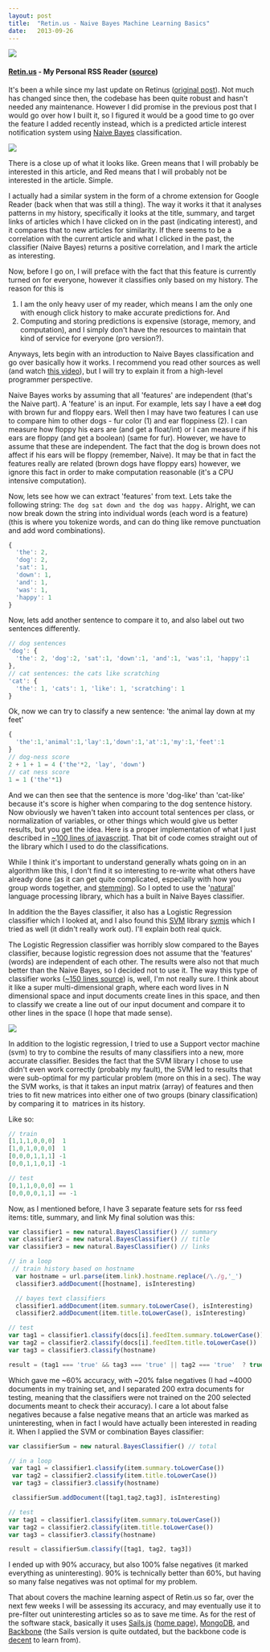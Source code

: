 ```yaml
---
layout: post
title:  "Retin.us - Naive Bayes Machine Learning Basics"
date:   2013-09-26
---
```


[![](http://4.bp.blogspot.com/-HP1Cp_VMDKk/UjZwt6ifsLI/AAAAAAAAAo4/y0MGhH24gVw/s640/Selection_031.png)](http://retin.us/)

#### [Retin.us](http://retin.us/)&nbsp;- My&nbsp;Personal&nbsp;RSS Reader ([source](https://github.com/Zolmeister/Retinus))

It's been a while since my last update on Retinus ([original post](http://www.zolmeister.com/2013/06/retinus-new-way-to-consume-rss.html)). Not much has changed since then, the codebase has been quite robust and hasn't needed any maintenance. However I did promise in the previous post that I would go over how I built it, so I figured it would be a good time to go over the feature I added recently instead, which is a predicted article interest notification system using [Naive Bayes](http://en.wikipedia.org/wiki/Naive_Bayes_classifier) classification.

[![](http://1.bp.blogspot.com/-41F1eF5QBbI/UjZ1jlJNB5I/AAAAAAAAApI/Q1jKzdUoIgE/s1600/retinus_ml1.png)](http://1.bp.blogspot.com/-41F1eF5QBbI/UjZ1jlJNB5I/AAAAAAAAApI/Q1jKzdUoIgE/s1600/retinus_ml1.png)

There is a close up of what it looks like.
Green means that I will probably be interested in this article,
and Red means that I will probably not be interested in the article. Simple.

I actually had a similar system in the form of a chrome extension for Google Reader (back when that was still a thing). The way it works it that it analyses patterns in my history, specifically it looks at the title, summary, and target links of articles which I have clicked on in the past (indicating interest), and it compares that to new articles for similarity. If there seems to be a correlation with the current article and what I clicked in the past, the classifier (Naive Bayes) returns a positive correlation, and I mark the article as interesting.

Now, before I go on, I will preface with the fact that this feature is currently turned on for everyone, however it classifies only based on my history. The reason for this is

1.  I am the only heavy user of my reader, which means I am the only one with enough click history to make accurate predictions for. And
2.  Computing and storing predictions is expensive (storage, memory, and computation), and I simply don't have the resources to maintain that kind of service for everyone (pro version?).

Anyways, lets begin with an introduction to Naive Bayes classification and go over basically how it works. I recommend you read other sources as well (and watch [this video](https://www.youtube.com/watch?v=8yvBqhm92xA)), but I will try to explain it from a high-level programmer perspective.

Naive Bayes works by assuming that all 'features' are independent (that's the Naive part). A 'feature' is an input. For example, lets say I have a <del>cat</del> dog with brown fur and floppy ears. Well then I may have two features I can use to compare him to other dogs - fur color (1) and ear floppiness (2). I can measure how floppy his ears are (and get a float/int) or I can measure if his ears are floppy (and get a boolean) (same for fur). However, we have to assume that these are independent. The fact that the dog is brown does not affect if his ears will be floppy (remember, Naive). It may be that in fact the features really are related (brown dogs have floppy ears) however, we ignore this fact in order to make computation reasonable (it's a CPU intensive computation).

Now, lets see how we can extract 'features' from text. Lets take the following string: `The dog sat down and the dog was happy.` Alright, we can now break down the string into individual words (each word is a feature) (this is where you tokenize words, and can do thing like remove punctuation and add word combinations).

```js
{
  'the': 2,
  'dog': 2,
  'sat': 1,
  'down': 1,
  'and': 1,
  'was': 1,
  'happy': 1
}
```
Now, lets add another sentence to compare it to, and also label out two sentences differently.

```js
// dog sentences
'dog': {
  'the': 2, 'dog':2, 'sat':1, 'down':1, 'and':1, 'was':1, 'happy':1
},
// cat sentences: the cats like scratching
'cat': {
  'the': 1, 'cats': 1, 'like': 1, 'scratching': 1
}
```
Ok, now we can try to classify a new sentence: 'the animal lay down at my feet'

```js
{
  'the':1,'animal':1,'lay':1,'down':1,'at':1,'my':1,'feet':1
}
// dog-ness score
2 + 1 + 1 = 4 ('the'*2, 'lay', 'down')
// cat ness score
1 = 1 ('the'*1)
```

And we can then see that the sentence is more 'dog-like' than 'cat-like' because it's score is higher when comparing to the dog sentence history. Now obviously we haven't taken into account total sentences per class, or normalization of variables, or other things which would give us better results, but you get the idea. Here is a proper implementation of what I just described in [~100 lines of javascript](https://github.com/NaturalNode/apparatus/blob/master/lib/apparatus/classifier/bayes_classifier.js). That bit of code comes straight out of the library which I used to do the classifications.

While I think it's important to understand generally whats going on in an algorithm like this, I don't find it so interesting to re-write what others have already done (as it can get quite complicated, especially with how you group words together, and [stemming](http://en.wikipedia.org/wiki/Stemming)). So I opted to use the '[natural](https://github.com/NaturalNode/natural)' language processing library, which has a built in Naive Bayes classifier.

In addition the the Bayes classifier, it also has a Logistic Regression classifier which I looked at, and I also found this [SVM](http://en.wikipedia.org/wiki/Support_vector_machine) library [svmjs](https://github.com/NaturalNode/natural)&nbsp;which I tried as well (it didn't really work out). I'll explain both real quick.

The Logistic Regression classifier was horribly slow compared to the Bayes classifier, because logistic regression does not assume that the 'features' (words) are independent of each other. The results were also not that much better than the Naive Bayes, so I decided not to use it. The way this type of classifier works ([~150 lines source](https://github.com/NaturalNode/apparatus/blob/master/lib/apparatus/classifier/logistic_regression_classifier.js)) is, well, I'm not really sure. I think about it like a super multi-dimensional graph, where each word lives in N dimensional space and input documents create lines in this space, and then to classify we create a line out of our input document and compare it to other lines in the space (I hope that made sense).

[![](http://www.alivelearn.net/wp-content/uploads/2009/10/svm_linear_2class.png)](http://www.alivelearn.net/wp-content/uploads/2009/10/svm_linear_2class.png)

In addition to the logistic regression, I tried to use a Support vector machine (svm) to try to combine the results of many classifiers into a new, more accurate classifier. Besides the fact that the SVM library I chose to use didn't even work correctly (probably my fault), the SVM led to results that were sub-optimal for my particular problem (more on this in a sec). The way the SVM works, is that it takes an input matrix (array) of features and then tries to fit new matrices into either one of two groups (binary classification) by comparing it to &nbsp;matrices in its history.

Like so:

```js
// train
[1,1,1,0,0,0]  1
[1,0,1,0,0,0]  1
[0,0,0,1,1,1] -1
[0,0,1,1,0,1] -1

// test
[0,1,1,0,0,0] == 1
[0,0,0,0,1,1] == -1
```
Now, as I mentioned before, I have 3 separate feature sets for rss feed items: title, summary, and link
My final solution was this:

```js
var classifier1 = new natural.BayesClassifier() // summary
var classifier2 = new natural.BayesClassifier() // title
var classifier3 = new natural.BayesClassifier() // links

// in a loop
 // train history based on hostname
  var hostname = url.parse(item.link).hostname.replace(/\./g,'_')
  classifier3.addDocument([hostname], isInteresting)

  // bayes text classifiers
  classifier1.addDocument(item.summary.toLowerCase(), isInteresting)
  classifier2.addDocument(item.title.toLowerCase(), isInteresting)

// test
var tag1 = classifier1.classify(docs[i].feedItem.summary.toLowerCase())
var tag2 = classifier2.classify(docs[i].feedItem.title.toLowerCase())
var tag3 = classifier3.classify(hostname)

result = (tag1 === 'true' && tag3 === 'true' || tag2 === 'true'  ? true : false)
```
Which gave me ~60% accuracy, with ~20% false negatives (I had ~4000 documents in my training set, and I separated 200 extra documents for testing, meaning that the classifiers were not trained on the 200 selected documents meant to check their accuracy). I care a lot about false negatives because a false negative means that an article was marked as uninteresting, when in fact I would have actually been interested in reading it. When I applied the SVM or combination Bayes classifier:

```js
var classifierSum = new natural.BayesClassifier() // total

// in a loop
 var tag1 = classifier1.classify(item.summary.toLowerCase())
 var tag2 = classifier2.classify(item.title.toLowerCase())
 var tag3 = classifier3.classify(hostname)

 classifierSum.addDocument([tag1,tag2,tag3], isInteresting)

// test
var tag1 = classifier1.classify(item.summary.toLowerCase())
var tag2 = classifier2.classify(item.title.toLowerCase())
var tag3 = classifier3.classify(hostname)

result = classifierSum.classify([tag1, tag2, tag3])
```
I ended up with 90% accuracy, but also 100% false negatives (it marked everything as uninteresting). 90% is technically better than 60%, but having so many false negatives was not optimal for my problem.

That about covers the machine learning aspect of Retin.us so far, over the next few weeks I will be assessing its accuracy, and may eventually use it to pre-filter out uninteresting articles so as to save me time. As for the rest of the software stack, basically it uses [Sails.js](https://github.com/balderdashy/sails)&nbsp;([home page](http://sailsjs.org/#!)), [MongoDB](http://www.mongodb.org/), and [Backbone](http://backbonejs.org/)&nbsp;(the Sails version is quite outdated, but the backbone code is [decent](https://github.com/Zolmeister/Retinus/tree/master/assets/js) to learn from).
